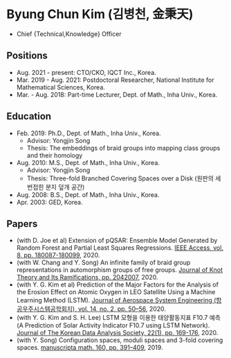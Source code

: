 # Byung Chun Kim (김병천, 金秉天)

* Chief {Technical,Knowledge} Officer

## Positions

* Aug. 2021 - present: CTO/CKO, IQCT Inc., Korea.
* Mar. 2019 - Aug. 2021: Postdoctoral Researcher, National Institute for Mathematical Sciences, Korea.
* Mar. - Aug. 2018: Part-time Lecturer, Dept. of Math., Inha Univ., Korea.

## Education

- Feb. 2019: Ph.D., Dept. of Math., Inha Univ., Korea.
  - Advisor: Yongjin Song
  - Thesis: The embeddings of braid groups into mapping class groups and their homology
- Aug. 2010: M.S., Dept. of Math., Inha Univ., Korea.
  - Advisor: Yongjin Song
  - Thesis: Three-fold Branched Covering Spaces over a Disk (원판의 세번접힌 분지 덮개 공간)
- Aug. 2008: B.S., Dept. of Math., Inha Univ., Korea.
- Apr. 2003: GED, Korea.

## Papers

* (with D. Joe et al) Extension of pQSAR: Ensemble Model Generated by Random Forest and Partial Least Squares Regressions. [IEEE Access, vol. 8, pp. 180087-180099](https://doi.org/10.1109/ACCESS.2020.3027828), 2020.
* (with W. Chang and Y. Song) An infinite family of braid group representations in automorphism groups of free groups. [Journal of Knot Theory and Its Ramifications, pp. 2042007](https://doi.org/10.1142/S0218216520420079), 2020.
* (with Y. G. Kim et al) Prediction of the Major Factors for the Analysis of the Erosion Effect on Atomic Oxygen in LEO Satellite Using a Machine Learning Method (LSTM). [Journal of Aerospace System Engineering (항공우주시스템공학회지), vol. 14, no. 2, pp. 50–56](https://doi.org/10.20910/JASE.2020.14.2.50), 2020.
* (with Y. G. Kim and S. H. Lee) LSTM 모형을 이용한 태양활동지표 F10.7 예측(A Prediction of Solar Activity Indicator F10.7 using LSTM Network). [Journal of The Korean Data Analysis Society, 22(1), pp. 169-176](https://doi.org/10.37727/jkdas.2020.22.1.169), 2020.
* (with Y. Song) Configuration spaces, moduli spaces and 3-fold covering spaces. [manuscripta math. 160, pp. 391–409](https://doi.org/10.1007/s00229-018-1081-5), 2019.

